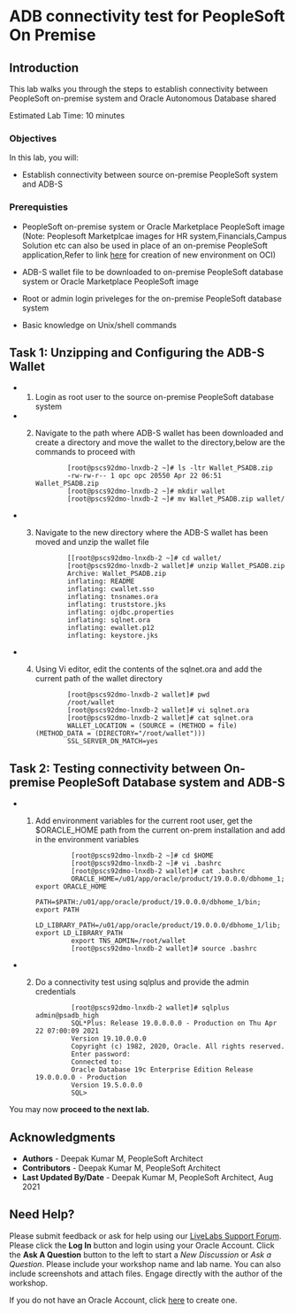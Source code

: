 # ADB connectivity test for PeopleSoft On Premise

## Introduction

This lab walks you through the steps to establish connectivity between PeopleSoft on-premise system and  Oracle Autonomous Database shared

Estimated Lab Time: 10 minutes

### Objectives

In this lab, you will:
* Establish connectivity between source on-premise PeopleSoft system and ADB-S


### Prerequisties
* PeopleSoft on-premise system or Oracle Marketplace PeopleSoft image (Note: Peoplesoft Marketplcae images for HR system,Financials,Campus Solution etc can also be used in place of an on-premise PeopleSoft application,Refer to link [here](https://docs.oracle.com/en/applications/peoplesoft/peoplesoft-common/tutorial-deploy-demo-image/index.html#before_you_begin) for creation of new environment on OCI) 

* ADB-S wallet file to be downloaded to on-premise PeopleSoft database system or Oracle Marketplace PeopleSoft image
* Root or admin login priveleges for the on-premise PeopleSoft database system
* Basic knowledge on Unix/shell commands 


## Task 1: Unzipping and Configuring the ADB-S Wallet

 * 1. Login as root user to the source on-premise PeopleSoft database system
 * 2. Navigate to the path where ADB-S wallet has been downloaded and create a directory and move the wallet to the directory,below are the commands to proceed with


       ```
               [root@pscs92dmo-lnxdb-2 ~]# ls -ltr Wallet_PSADB.zip
               -rw-rw-r-- 1 opc opc 20550 Apr 22 06:51 Wallet_PSADB.zip
               [root@pscs92dmo-lnxdb-2 ~]# mkdir wallet
               [root@pscs92dmo-lnxdb-2 ~]# mv Wallet_PSADB.zip wallet/

       ```

* 3. Navigate to the new directory where the ADB-S wallet has been moved and unzip the wallet file


       ```
               [[root@pscs92dmo-lnxdb-2 ~]# cd wallet/
               [root@pscs92dmo-lnxdb-2 wallet]# unzip Wallet_PSADB.zip
               Archive: Wallet_PSADB.zip
               inflating: README
               inflating: cwallet.sso
               inflating: tnsnames.ora
               inflating: truststore.jks
               inflating: ojdbc.properties
               inflating: sqlnet.ora
               inflating: ewallet.p12
               inflating: keystore.jks

       ```

* 4. Using Vi editor, edit the contents of the sqlnet.ora and add the current path of the wallet directory


       ```
               [root@pscs92dmo-lnxdb-2 wallet]# pwd
               /root/wallet
               [root@pscs92dmo-lnxdb-2 wallet]# vi sqlnet.ora
               [root@pscs92dmo-lnxdb-2 wallet]# cat sqlnet.ora
               WALLET_LOCATION = (SOURCE = (METHOD = file) (METHOD_DATA = (DIRECTORY="/root/wallet")))
               SSL_SERVER_DN_MATCH=yes
       ```



## Task 2: Testing connectivity between On-premise PeopleSoft Database system and ADB-S

* 1. Add environment variables for the current root user, get the $ORACLE_HOME path from the current on-prem installation and add in the environment variables


      ```
               [root@pscs92dmo-lnxdb-2 ~]# cd $HOME
               [root@pscs92dmo-lnxdb-2 ~]# vi .bashrc
               [root@pscs92dmo-lnxdb-2 wallet]# cat .bashrc
               ORACLE_HOME=/u01/app/oracle/product/19.0.0.0/dbhome_1; export ORACLE_HOME
               PATH=$PATH:/u01/app/oracle/product/19.0.0.0/dbhome_1/bin; export PATH
               LD_LIBRARY_PATH=/u01/app/oracle/product/19.0.0.0/dbhome_1/lib; export LD_LIBRARY_PATH
               export TNS_ADMIN=/root/wallet
               [root@pscs92dmo-lnxdb-2 wallet]# source .bashrc
       ```



* 2. Do a connectivity test using sqlplus and provide the admin credentials

      ```
               [root@pscs92dmo-lnxdb-2 wallet]# sqlplus admin@psadb_high
               SQL*Plus: Release 19.0.0.0.0 - Production on Thu Apr 22 07:00:09 2021
               Version 19.10.0.0.0
               Copyright (c) 1982, 2020, Oracle. All rights reserved.
               Enter password:
               Connected to:
               Oracle Database 19c Enterprise Edition Release 19.0.0.0.0 - Production
               Version 19.5.0.0.0
               SQL>
      ```

You may now **proceed to the next lab.**



## Acknowledgments
* **Authors** - Deepak Kumar M, PeopleSoft Architect
* **Contributors** - Deepak Kumar M, PeopleSoft Architect
* **Last Updated By/Date** - Deepak Kumar M, PeopleSoft Architect, Aug 2021



## Need Help?
Please submit feedback or ask for help using our [LiveLabs Support Forum](https://community.oracle.com/tech/developers/categories/Migrate%20SaaS%20to%20OCI). Please click the **Log In** button and login using your Oracle Account. Click the **Ask A Question** button to the left to start a *New Discussion* or *Ask a Question*.  Please include your workshop name and lab name.  You can also include screenshots and attach files.  Engage directly with the author of the workshop.

If you do not have an Oracle Account, click [here](https://profile.oracle.com/myprofile/account/create-account.jspx) to create one.



